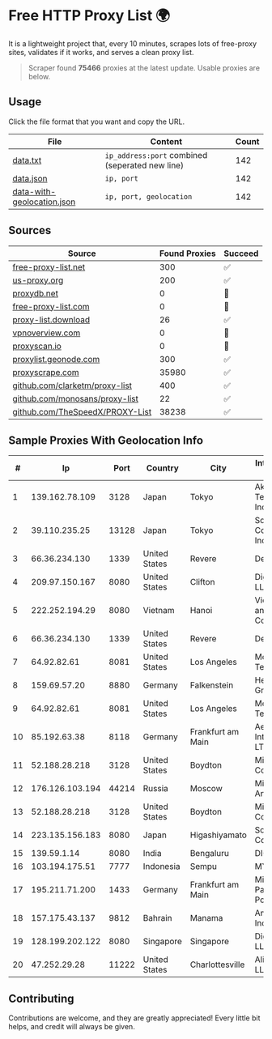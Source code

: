 
# Free HTTP Proxy List 🌍

It is a lightweight project that, every 10 minutes, scrapes lots of free-proxy sites, validates if it works, and serves a clean proxy list.


> Scraper found **75466** proxies at the latest update. Usable proxies are below.

## Usage

Click the file format that you want and copy the URL.


|File|Content|Count|
|----|-------|-----|
|[data.txt](https://raw.githubusercontent.com/themiralay/Proxy-List-World/master/data.txt)|`ip_address:port` combined (seperated new line)|142|
|[data.json](https://raw.githubusercontent.com/themiralay/Proxy-List-World/master/data.json)|`ip, port`|142|
|[data-with-geolocation.json](https://raw.githubusercontent.com/themiralay/Proxy-List-World/master/data-with-geolocation.json)|`ip, port, geolocation`|142|

## Sources

|Source|Found Proxies|Succeed|
|------|-------------|-------|
|[free-proxy-list.net](https://free-proxy-list.net)|300|✅|
|[us-proxy.org](https://www.us-proxy.org)|200|✅|
|[proxydb.net](http://proxydb.net)|0|🚫|
|[free-proxy-list.com](https://free-proxy-list.com/?page=&port=&type%5B%5D=http&type%5B%5D=https&up_time=0&search=Search)|0|🚫|
|[proxy-list.download](https://www.proxy-list.download/HTTP)|26|✅|
|[vpnoverview.com](https://vpnoverview.com/privacy/anonymous-browsing/free-proxy-servers)|0|🚫|
|[proxyscan.io](https://www.proxyscan.io)|0|🚫|
|[proxylist.geonode.com](https://proxylist.geonode.com/api/proxy-list?limit=300&page=1&sort_by=lastChecked&sort_type=desc&protocols=http,https)|300|✅|
|[proxyscrape.com](https://api.proxyscrape.com/v2/?request=displayproxies&protocol=http&timeout=10000&country=all&ssl=all&anonymity=all)|35980|✅|
|[github.com/clarketm/proxy-list](https://raw.githubusercontent.com/clarketm/proxy-list/master/proxy-list-raw.txt)|400|✅|
|[github.com/monosans/proxy-list](https://raw.githubusercontent.com/monosans/proxy-list/main/proxies/http.txt)|22|✅|
|[github.com/TheSpeedX/PROXY-List](https://raw.githubusercontent.com/TheSpeedX/PROXY-List/master/http.txt)|38238|✅|


## Sample Proxies With Geolocation Info

|#|Ip|Port|Country|City|Internet Service Provider|
|-|--|----|-------|----|-------------------------|
|1|139.162.78.109|3128|Japan|Tokyo|Akamai Technologies, Inc.|
|2|39.110.235.25|13128|Japan|Tokyo|Sony Network Communications Inc|
|3|66.36.234.130|1339|United States|Revere|DediOutlet, LLC|
|4|209.97.150.167|8080|United States|Clifton|DigitalOcean, LLC|
|5|222.252.194.29|8080|Vietnam|Hanoi|VietNam Post and Telecom Corporation|
|6|66.36.234.130|1339|United States|Revere|DediOutlet, LLC|
|7|64.92.82.61|8081|United States|Los Angeles|Momentum Telecom, Inc.|
|8|159.69.57.20|8880|Germany|Falkenstein|Hetzner Online GmbH|
|9|64.92.82.61|8081|United States|Los Angeles|Momentum Telecom, Inc.|
|10|85.192.63.38|8118|Germany|Frankfurt am Main|Aeza International LTD|
|11|52.188.28.218|3128|United States|Boydton|Microsoft Corporation|
|12|176.126.103.194|44214|Russia|Moscow|Miglovets Egor Andreevich|
|13|52.188.28.218|3128|United States|Boydton|Microsoft Corporation|
|14|223.135.156.183|8080|Japan|Higashiyamato|So-net Corporation|
|15|139.59.1.14|8080|India|Bengaluru|DIGITALOCEAN|
|16|103.194.175.51|7777|Indonesia|Sempu|MYNET|
|17|195.211.71.200|1433|Germany|Frankfurt am Main|Mizban Pardazesh Pouyan LLC|
|18|157.175.43.137|9812|Bahrain|Manama|Amazon.com, Inc.|
|19|128.199.202.122|8080|Singapore|Singapore|DigitalOcean, LLC|
|20|47.252.29.28|11222|United States|Charlottesville|Alibaba Cloud LLC|



## Contributing

Contributions are welcome, and they are greatly appreciated! Every
little bit helps, and credit will always be given.

